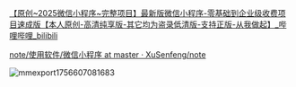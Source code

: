 [【原创~2025微信小程序~完整项目】最新版微信小程序-零基础到企业级收费项目速成版【本人原创-高清纯享版-其它均为盗录低清版-支持正版-从我做起】_哔哩哔哩_bilibili](https://www.bilibili.com/video/BV1WgQdYNERe/?spm_id_from=333.1387.homepage.video_card.click)

[note/使用软件/微信小程序 at master · XuSenfeng/note](https://github.com/XuSenfeng/note/tree/master/使用软件/微信小程序)

![mmexport1756607081683](https://picture-01-1316374204.cos.ap-beijing.myqcloud.com/lenovo-picture/202509101607750.jpg)